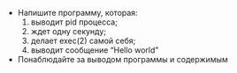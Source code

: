 - Напишите программу, которая:
    1. выводит pid процесса;
    2. ждет одну секунду;
    3. делает exec(2) самой себя;
    4. выводит сообщение “Hello world”
- Понаблюдайте за выводом программы и содержимым

